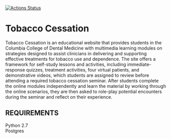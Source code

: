 [![Actions Status](https://github.com/ccnmtl/tobaccocessation/workflows/build-and-test/badge.svg)](https://github.com/ccnmtl/tobaccocessation/actions)

Tobacco Cessation
==========


Tobacco Cessation is an educational website that provides students in the Columbia College of Dental Medicine with multimedia learning modules on strategies designed to assist clinicians in delivering and supporting effective treatments for tobacco use and dependence. The site offers a framework for self-study lessons and activities, including immediate-response quizzes, treatment activities, four virtual patients, and demonstrative videos, which students are assigned to review before attending a required tobacco cessation seminar. After students complete the online modules independently and learn the material by working through the online scenarios, they are then asked to role-play potential encounters during the seminar and reflect on their experience.


REQUIREMENTS
------------
Python 2.7  
Postgres  
